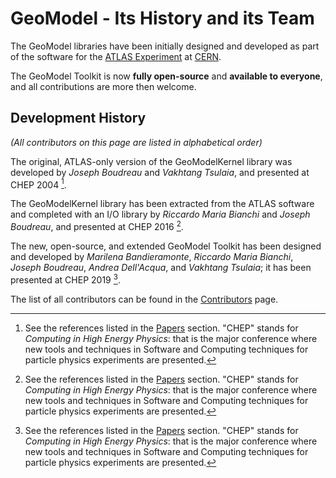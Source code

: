 
# GeoModel - Its History and its Team

The GeoModel libraries have been initially designed and developed as part of the software for the [ATLAS Experiment](https://atlas.cern/) at [CERN](https://home.cern).

The GeoModel Toolkit is now **fully open-source** and **available to everyone**, and all contributions are more then welcome.

## Development History

_(All contributors on this page are listed in alphabetical order)_

The original, ATLAS-only version of the GeoModelKernel library was developed by *Joseph Boudreau* and *Vakhtang Tsulaia*, and presented at CHEP 2004 [^n1].

The GeoModelKernel library has been extracted from the ATLAS software and completed with an I/O library by *Riccardo Maria Bianchi* and *Joseph Boudreau*, and presented at CHEP 2016 [^n1].

The new, open-source, and extended GeoModel Toolkit has been designed and developed by *Marilena Bandieramonte*, *Riccardo Maria Bianchi*, *Joseph Boudreau*, *Andrea Dell'Acqua*, and *Vakhtang Tsulaia*; it has been presented at CHEP 2019 [^n1].

The list of all contributors can be found in the [Contributors](../dev/contributors.md) page.


[^n1]: See the references listed in the [Papers](../papers/public.md) section. "CHEP" stands for _Computing in High Energy Physics_: that is the major conference where new tools and techniques in Software and Computing techniques for particle physics experiments are presented.
